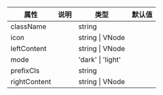 属性 | 说明 | 类型 | 默认值 
------ | ------ | ------ | ---
className||string|
icon||string \| VNode|
leftContent||string \| VNode|
mode||'dark' \| 'light'|
prefixCls||string|
rightContent||string \| VNode|